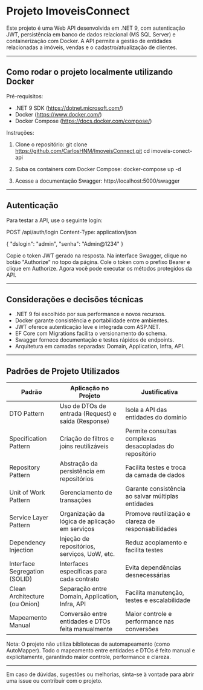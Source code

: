 # Projeto ImoveisConnect

Este projeto é uma Web API desenvolvida em .NET 9, com autenticação JWT, persistência em banco de dados relacional (MS SQL Server) e containerização com Docker.
A API permite a gestão de entidades relacionadas a imóveis, vendas e o cadastro/atualização de clientes.

------------------------------------------------------------

## Como rodar o projeto localmente utilizando Docker

Pré-requisitos:
- .NET 9 SDK (https://dotnet.microsoft.com/)
- Docker (https://www.docker.com/)
- Docker Compose (https://docs.docker.com/compose/)

Instruções:

1. Clone o repositório:
   git clone https://github.com/CarlosHNM/ImoveisConnect.git
   cd imoveis-conect-api

2. Suba os containers com Docker Compose:
   docker-compose up -d

3. Acesse a documentação Swagger:
   http://localhost:5000/swagger

------------------------------------------------------------

## Autenticação

Para testar a API, use o seguinte login:

POST /api/auth/login
Content-Type: application/json

{
  "dslogin": "admin",
  "senha": "Admin@1234"
}

Copie o token JWT gerado na resposta.
Na interface Swagger, clique no botão "Authorize" no topo da página.
Cole o token com o prefixo Bearer e clique em Authorize.
Agora você pode executar os métodos protegidos da API.

------------------------------------------------------------

## Considerações e decisões técnicas

- .NET 9 foi escolhido por sua performance e novos recursos.
- Docker garante consistência e portabilidade entre ambientes.
- JWT oferece autenticação leve e integrada com ASP.NET.
- EF Core com Migrations facilita o versionamento do schema.
- Swagger fornece documentação e testes rápidos de endpoints.
- Arquitetura em camadas separadas: Domain, Application, Infra, API.

------------------------------------------------------------

## Padrões de Projeto Utilizados

Padrão                                      | Aplicação no Projeto                                | Justificativa
------------------------------------------- | --------------------------------------------------- | -------------------------------------------------------
DTO Pattern                                 | Uso de DTOs de entrada (Request) e saída (Response) | Isola a API das entidades do domínio
Specification Pattern                       | Criação de filtros e joins reutilizáveis            | Permite consultas complexas desacopladas do repositório
Repository Pattern                          | Abstração da persistência em repositórios           | Facilita testes e troca da camada de dados
Unit of Work Pattern                        | Gerenciamento de transações                         | Garante consistência ao salvar múltiplas entidades
Service Layer Pattern                       | Organização da lógica de aplicação em serviços      | Promove reutilização e clareza de responsabilidades
Dependency Injection                        | Injeção de repositórios, serviços, UoW, etc.        | Reduz acoplamento e facilita testes
Interface Segregation (SOLID)               | Interfaces específicas para cada contrato           | Evita dependências desnecessárias
Clean Architecture (ou Onion)               | Separação entre Domain, Application, Infra, API     | Facilita manutenção, testes e escalabilidade
Mapeamento Manual                           | Conversão entre entidades e DTOs feita manualmente  | Maior controle e performance nas conversões

Nota: O projeto não utiliza bibliotecas de automapeamento (como AutoMapper).
Todo o mapeamento entre entidades e DTOs é feito manual e explicitamente, garantindo maior controle, performance e clareza.

------------------------------------------------------------

Em caso de dúvidas, sugestões ou melhorias, sinta-se à vontade para abrir uma issue ou contribuir com o projeto.
